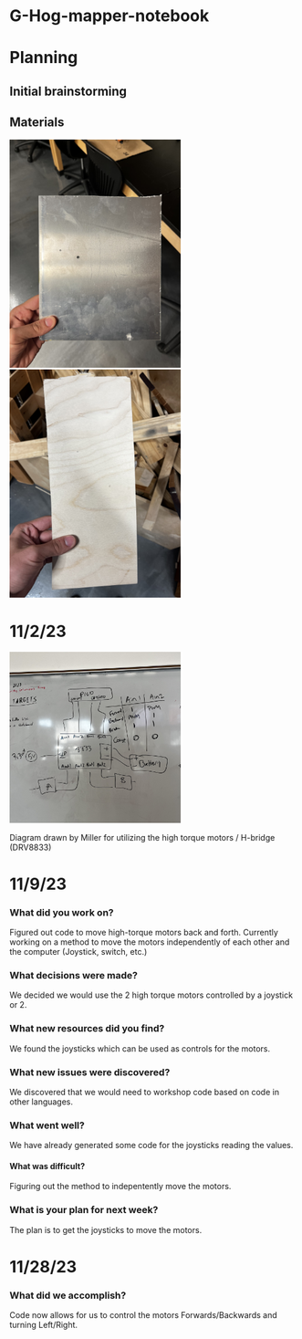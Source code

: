 # G-Hog-mapper-notebook



# Planning


## Initial brainstorming


## Materials

<img src="images/MetalSheet.jpg" width="300">

<img src="images/WoodSheet.jpg" width="300">


# 11/2/23

<img src="images/MotorDiagram.jpg" width="300">

Diagram drawn by Miller for utilizing the high torque motors / H-bridge (DRV8833)


# 11/9/23 

### What did you work on?
Figured out code to move high-torque motors back and forth. Currently working on a method to move the motors independently of each other and the computer (Joystick, switch, etc.)

### What decisions were made?
We decided we would use the 2 high torque motors controlled by a joystick or 2.

### What new resources did you find?
We found the joysticks which can be used as controls for the motors.

### What new issues were discovered?
We discovered that we would need to workshop code based on code in other languages.

### What went well?
We have already generated some code for the joysticks reading the values.

#### What was difficult?
Figuring out the method to indepentently move the motors.

### What is your plan for next week?
The plan is to get the joysticks to move the motors.

# 11/28/23

### What did we accomplish?

Code now allows for us to control the motors Forwards/Backwards and turning Left/Right.
